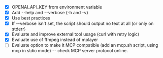 - [x] OPENAI_API_KEY from environment variable
- [x] Add --help and --verbose (-h and -v)
- [x] Use best practices
- [x] If --verbose isn't set, the script should output no text at all (or only on stderr)
- [x] Evaluate and improve external tool usage (curl with retry logic)
- [x] Evaluate use of ffmpeg instead of mplayer
- [ ] Evaluate option to make it MCP compatible (add an mcp.sh script, using mcp in stdio mode) -- check MCP server protocol online.